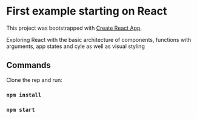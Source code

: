 # First example starting on React

This project was bootstrapped with [Create React App](https://github.com/facebook/create-react-app).

Exploring React with the basic architecture of components, functions with arguments, app states and cyle as well as visual styling

## Commands

Clone the rep and run:

### `npm install`
### `npm start`
